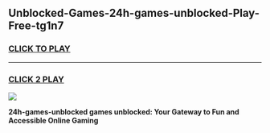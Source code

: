 
## Unblocked-Games-24h-games-unblocked-Play-Free-tg1n7
<h3>
<a href="https://premium76.site?title=24h-games-unblocked&ref=18A1">CLICK TO PLAY</a></h3>
<hr>

<h3>
<a href="https://premium76.site?title=24h-games-unblocked&ref=18A1">CLICK 2 PLAY</a>
  
</h3>

<a href="https://premium76.site?title=24h-games-unblocked&ref=18A1"><img src="https://clearcache.store/games.png"></a>


**24h-games-unblocked games unblocked: Your Gateway to Fun and Accessible Online Gaming**
